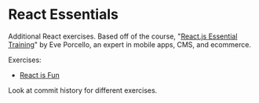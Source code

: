 # React Essentials #

Additional React exercises. Based off of the course, "[React.js Essential Training](https://www.linkedin.com/learning/react-js-essential-training-3/)" by Eve Porcello, an expert in mobile apps, CMS, and ecommerce.

Exercises:

- [React is Fun](/react-is-fun-01)
  
Look at commit history for different exercises.
